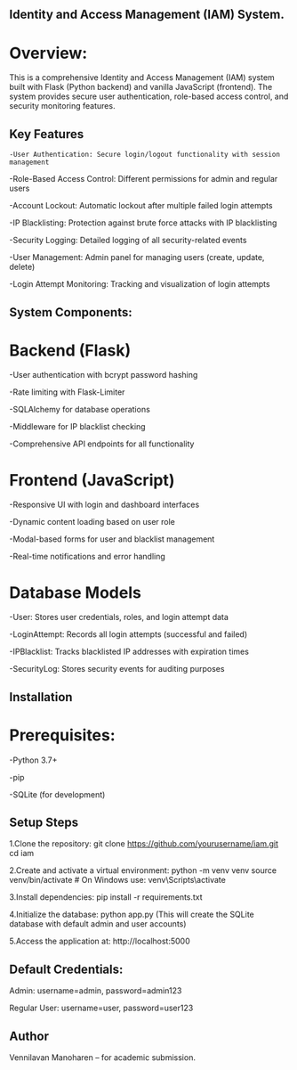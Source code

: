 ## Identity and Access Management (IAM) System.

# Overview:

This is a comprehensive Identity and Access Management (IAM) system built with Flask (Python backend) and vanilla JavaScript (frontend). The system provides secure user authentication, role-based access control, and security monitoring features.

## Key Features
    -User Authentication: Secure login/logout functionality with session management

   -Role-Based Access Control: Different permissions for admin and regular users

   -Account Lockout: Automatic lockout after multiple failed login attempts

   -IP Blacklisting: Protection against brute force attacks with IP blacklisting

   -Security Logging: Detailed logging of all security-related events

   -User Management: Admin panel for managing users (create, update, delete)

   -Login Attempt Monitoring: Tracking and visualization of login attempts

## System Components:

 # Backend (Flask)

   -User authentication with bcrypt password hashing

   -Rate limiting with Flask-Limiter

   -SQLAlchemy for database operations

   -Middleware for IP blacklist checking

   -Comprehensive API endpoints for all functionality

# Frontend (JavaScript)

   -Responsive UI with login and dashboard interfaces

   -Dynamic content loading based on user role

   -Modal-based forms for user and blacklist management

   -Real-time notifications and error handling

# Database Models

   -User: Stores user credentials, roles, and login attempt data

   -LoginAttempt: Records all login attempts (successful and failed)

   -IPBlacklist: Tracks blacklisted IP addresses with expiration times

   -SecurityLog: Stores security events for auditing purposes

## Installation

 # Prerequisites:

   -Python 3.7+

   -pip

   -SQLite (for development)



## Setup Steps

 1.Clone the repository:
   git clone https://github.com/yourusername/iam.git
   cd iam

 2.Create and activate a virtual environment:
   python -m venv venv
   source venv/bin/activate  # On Windows use: venv\Scripts\activate

 3.Install dependencies:
   pip install -r requirements.txt

 4.Initialize the database:
   python app.py (This will create the SQLite database with default admin and user accounts)

 5.Access the application at: http://localhost:5000


## Default Credentials:

Admin: username=admin, password=admin123

Regular User: username=user, password=user123


## Author

Vennilavan Manoharen – for academic submission.
